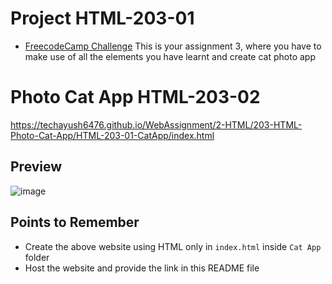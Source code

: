 # Project HTML-203-01
- [FreecodeCamp Challenge](https://www.freecodecamp.org/learn/2022/responsive-web-design/learn-html-by-building-a-cat-photo-app/step-1)
This is your assignment 3, where you have to make use of all the elements you have learnt and create cat photo app

# Photo Cat App HTML-203-02
https://techayush6476.github.io/WebAssignment/2-HTML/203-HTML-Photo-Cat-App/HTML-203-01-CatApp/index.html

## Preview
![image](./Images/Screenshot%202022-09-17%20at%2012.29.17%20PM.png)

## Points to Remember
- Create the above website using HTML only in ```index.html``` inside ```Cat App``` folder
- Host the website and provide the link in this README file
